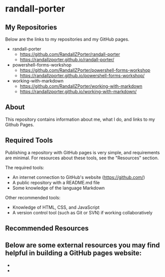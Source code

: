 # randall-porter

## My Repositories
Below are the links to my repositories and my GitHub pages.
- randall-porter
    - https://github.com/RandallZPorter/randall-porter
    - https://randallzporter.github.io/randall-porter/
- powershell-forms-workshop
    - https://github.com/RandallZPorter/powershell-forms-workshop
    - https://randallzporter.github.io/powershell-forms-workshop/
- working-with-markdown
    - https://github.com/RandallZPorter/working-with-markdown
    - https://randallzporter.github.io/working-with-markdown/
    
## About
This repository contains information about me, what I do, and links to my Github Pages.

## Required Tools
Publishing a repository with GitHub pages is very simple, and requirements are minimal. For resources about these tools, see the "Resources" section.

The required tools:
- An internet connection to GitHub's website (https://github.com/)
- A public repository with a README.md file
- Some knowledge of the language Markdown

Other recommended tools:
- Knowledge of HTML, CSS, and JavaScript
- A version control tool (such as Git or SVN) if working collaboratively

## Recommended Resources
Below are some external resources you may find helpful in building a GitHub pages website:
-  
- 
- 
